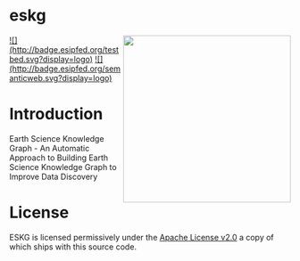 # eskg

<img src="http://www.esipfed.org/sites/default/files/esip-logo.png" align="right" width="300" />
<a href="http://esipfed.org">![](http://badge.esipfed.org/testbed.svg?display=logo)</a>
<a href="http://wiki.esipfed.org/index.php/Semantic_Technologies">![](http://badge.esipfed.org/semanticweb.svg?display=logo)</a>

# Introduction

Earth Science Knowledge Graph - An Automatic Approach to Building Earth Science Knowledge Graph to Improve Data Discovery

# License

ESKG is licensed permissively under the [Apache License v2.0](https://www.apache.org/licenses/LICENSE-2.0) a copy of which ships with this source code.
